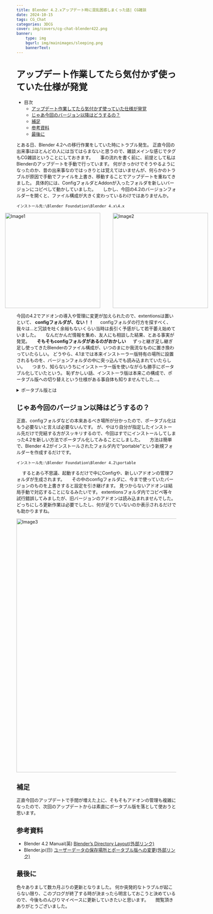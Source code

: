 ```yaml
---
title: Blender 4.2.xアップデート時に混乱困惑しまくった話| CG雑談
date: 2024-10-15
tags: CG_Chat
categories: 3DCG
cover: img/covers/cg-chat-blender422.png
banner: 
    type: img
    bgurl: img/mainimages/sleeping.png
    bannerText: 
---
```

# アップデート作業してたら気付かず使っていた仕様が発覚

- 目次
  - [アップデート作業してたら気付かず使っていた仕様が発覚](#アップデート作業してたら気付かず使っていた仕様が発覚)
  - [じゃあ今回のバージョン以降はどうするの？](#じゃあ今回のバージョン以降はどうするの？)
  - [補足](#補足)
  - [参考資料](#参考資料)
  - [最後に](#最後に)

とある日、Blender 4.2への移行作業をしていた時にトラブル発生。
正直今回の出来事はほとんどの人には当てはらまないと思うので、雑談メインな感じでタグもCG雑談ということにしておきます。
　
事の流れを書く前に、前提として私はBlenderのアップデートを手動で行っています。
何がきっかけでそうやるようになったのか、昔の出来事なのではっきりとは覚えてはいませんが、何らかのトラブルが原因で手動でファイルを上書き、移動することでアップデートを重ねてきました。
具体的には、ConfigフォルダとAddonが入ったフォルダを新しいバージョンにコピペして動かしていました。
　
しかし、今回の4.2のバージョンフォルダーを開くと、ファイル構成が大きく変わっているわけではありませんか。
```
インストール先:\Blender Foundation\Blender 4.x\4.x
```

<div class="image">
  <div>
    <ul>
        <dd><img width="300" src="{% asset_path Image1.png %}" title="Image1" class="img-left"/></dd>
        <dd><img width="300" src="{% asset_path Image2.png %}" title="Image2" class="img-left"/></dd>
    </ul>
    <style>
        .image > div {
          ul {
            display: flex;
            justify-content: center;
            }
        }
    </style>
  </div>
</div>

今回の4.2でアドオンの導入や管理に変更が加えられたので、extentionsは置いといて、
**configフォルダが、ない！！**
　
configフォルダの行方を探すべく、我々は...と冗談を吐く余裕もないくらい当時は長引く予感がして若干萎え始めていました。
　
なんだかんだ情報を集め、友人にも相談した結果、とある事実が発覚。
　
**そもそもconfigフォルダがあるのがおかしい**
　
ずっと継ぎ足し継ぎ足し使ってきたBlenderのファイル構成が、いつのまにか我流なものに置き換わっていたらしい。
どうやら、4.1までは本来インストーラー版特有の場所に設置されるものを、バージョンフォルダの中に突っ込んでも読み込まれていたらしい。
　
つまり、知らないうちにインストーラー版を使いながらも勝手にポータブル化していたという。
恥ずかしい話、インストーラ版は本来この構成で、ポータブル版への切り替えという仕様がある事自体も知りませんでした...。

<div>
<details><summary>ポータブル版とは</summary>
Blenderにはインストーラー(Installer)版とポータブル(Portable)版が存在します。<br>
インストーラー版はPC内部にユーザー設定を作って、その導入されたPC限定で運用する形式です。<br>
対して、ポータブル版は設定を含めたほとんどのフォルダを一箇所に留めて、他の環境にコピペしても使えるような状態で運用する形式です。<br>
インストーラー版でも、いくつかの手順を踏むことでポータブル化することができます。<br>
</div>

## じゃあ今回のバージョン以降はどうするの？
正直、configフォルダなどの本来あるべき場所が分かったので、ポータブル化はもう必要ないと言えば必要ないんです。
が、やはり自分が指定したインストール先だけで完結する方がスッキリするので、今回はすでにインストールしてしまった4.2を新しい方法でポータブル化してみることにしました。
　
方法は簡単で、Blender 4.2がインストールされたフォルダ内で"portable"という新規フォルダーを作成するだけです。
```
インストール先:\Blender Foundation\Blender 4.2\portable
```
　
するとあら不思議、起動するだけで中にConfigや、新しいアドオンの管理フォルダが生成されます。
　
その中のconfigフォルダに、今まで使っていたバージョンのものを上書きすると設定を引き継げます。
見つからないアドオンは結局手動で対応することになるみたいです。
extentionsフォルダ内でコピペ等々試行錯誤してみましたが、旧バージョンのアドオンは読み込まれませんでした。
どっちにしろ更新作業は必要でしたし、何が足りていないのか表示されるだけでも助かりますね。

<div>
<img width="800" src="{% asset_path Image3.png %}" title="Image3" class="img-left"/>
</div>

## 補足

正直今回のアップデートで手間が増えた上に、そもそもアドオンの管理も複雑になったので、次回のアップデートからは素直にポータブル版を落として使おうと思います。

## 参考資料
- Blender 4.2 Manual(英)
[Blender’s Directory Layout(外部リンク)](https://docs.blender.org/manual/en/4.2/advanced/blender_directory_layout.html#portable-installation)
- Blender.jp(日)
[ユーザーデータの保存場所とポータブル版への変更(外部リンク)](https://www.blender.jp/install#-6)

## 最後に
色々ありまして数カ月ぶりの更新となりました。
何か突発的なトラブルが起こらない限り、このブログが終了する時が決まったら明言しておこうと決めているので、今後ものんびりマイペースに更新していきたいと思います。
　
閲覧頂きありがとうございました。